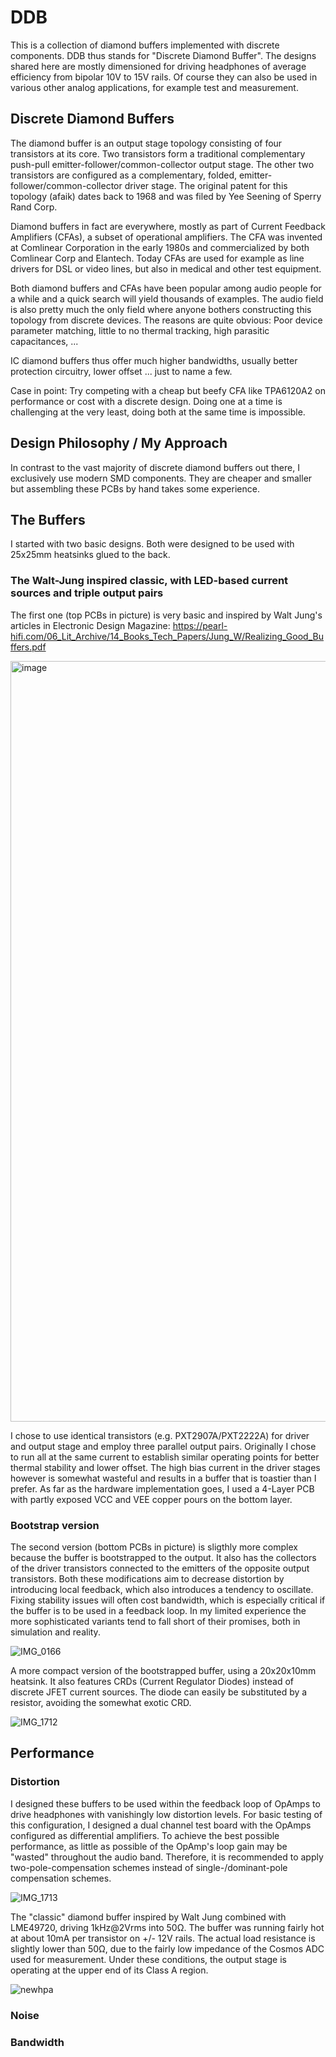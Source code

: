 # DDB

This is a collection of diamond buffers implemented with discrete components. DDB thus stands for "Discrete Diamond Buffer".
The designs shared here are mostly dimensioned for driving headphones of average efficiency from bipolar 10V to 15V rails.
Of course they can also be used in various other analog applications, for example test and measurement.

## Discrete Diamond Buffers

The diamond buffer is an output stage topology consisting of four transistors at its core. 
Two transistors form a traditional complementary push-pull emitter-follower/common-collector output stage. 
The other two transistors are configured as a complementary, folded, emitter-follower/common-collector driver stage.
The original patent for this topology (afaik) dates back to 1968 and was filed by Yee Seening of Sperry Rand Corp.

Diamond buffers in fact are everywhere, mostly as part of Current Feedback Amplifiers (CFAs), a subset of operational amplifiers.
The CFA was invented at Comlinear Corporation in the early 1980s and commercialized by both Comlinear Corp and Elantech.
Today CFAs are used for example as line drivers for DSL or video lines, but also in medical and other test equipment.

Both diamond buffers and CFAs have been popular among audio people for a while and a quick search will yield thousands of examples.
The audio field is also pretty much the only field where anyone bothers constructing this topology from discrete devices.
The reasons are quite obvious: Poor device parameter matching, little to no thermal tracking, high parasitic capacitances, ...

IC diamond buffers thus offer much higher bandwidths, usually better protection circuitry, lower offset ... just to name a few.

Case in point: Try competing with a cheap but beefy CFA like TPA6120A2 on performance or cost with a discrete design.
Doing one at a time is challenging at the very least, doing both at the same time is impossible.

## Design Philosophy / My Approach

In contrast to the vast majority of discrete diamond buffers out there, I exclusively use modern SMD components.
They are cheaper and smaller but assembling these PCBs by hand takes some experience. 

## The Buffers

I started with two basic designs. Both were designed to be used with 25x25mm heatsinks glued to the back.

### The Walt-Jung inspired classic, with LED-based current sources and triple output pairs

The first one (top PCBs in picture) is very basic and inspired by Walt Jung's articles in Electronic Design Magazine:
https://pearl-hifi.com/06_Lit_Archive/14_Books_Tech_Papers/Jung_W/Realizing_Good_Buffers.pdf

<img width="1217" alt="image" src="https://github.com/PWieland/DDB/assets/65927363/93e6639d-ad2f-421e-8aae-9243687e30ba">

I chose to use identical transistors (e.g. PXT2907A/PXT2222A) for driver and output stage and employ three parallel output pairs.
Originally I chose to run all at the same current to establish similar operating points for better thermal stability and lower offset.
The high bias current in the driver stages however is somewhat wasteful and results in a buffer that is toastier than I prefer.
As far as the hardware implementation goes, I used a 4-Layer PCB with partly exposed VCC and VEE copper pours on the bottom layer.

### Bootstrap version

The second version (bottom PCBs in picture) is sligthly more complex because the buffer is bootstrapped to the output.
It also has the collectors of the driver transistors connected to the emitters of the opposite output transistors.
Both these modifications aim to decrease distortion by introducing local feedback, which also introduces a tendency to oscillate.
Fixing stability issues will often cost bandwidth, which is especially critical if the buffer is to be used in a feedback loop.
In my limited experience the more sophisticated variants tend to fall short of their promises, both in simulation and reality.

![IMG_0166](https://github.com/PWieland/DDB/assets/65927363/5900f13f-ad8e-4c53-a13a-c2e7290ddf6c)

A more compact version of the bootstrapped buffer, using a 20x20x10mm heatsink.
It also features CRDs (Current Regulator Diodes) instead of discrete JFET current sources.
The diode can easily be substituted by a resistor, avoiding the somewhat exotic CRD.

![IMG_1712](https://github.com/PWieland/DDB/assets/65927363/e94fc26d-e403-4591-9036-c352ff144fc7)

## Performance

### Distortion

I designed these buffers to be used within the feedback loop of OpAmps to drive headphones with vanishingly low distortion levels.
For basic testing of this configuration, I designed a dual channel test board with the OpAmps configured as differential amplifiers.
To achieve the best possible performance, as little as possible of the OpAmp's loop gain may be "wasted" throughout the audio band.
Therefore, it is recommended to apply two-pole-compensation schemes instead of single-/dominant-pole compensation schemes.

![IMG_1713](https://github.com/PWieland/DDB/assets/65927363/e38ad0f8-9381-40a7-a4e8-a1718934670b)

The "classic" diamond buffer inspired by Walt Jung combined with LME49720, driving 1kHz@2Vrms into 50Ω.
The buffer was running fairly hot at about 10mA per transistor on +/- 12V rails. 
The actual load resistance is slightly lower than 50Ω, due to the fairly low impedance of the Cosmos ADC used for measurement.
Under these conditions, the output stage is operating at the upper end of its Class A region.

![newhpa](https://github.com/PWieland/DDB/assets/65927363/272459f1-a2bf-4d2a-9d27-d979934ba07c)

### Noise

### Bandwidth



